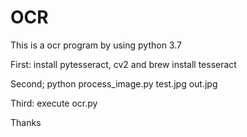 # OCR
This is a ocr program by using python 3.7


First:
 install pytesseract, cv2
 and brew install tesseract 
 
Second;
 python process_image.py test.jpg out.jpg
 
Third:
 execute ocr.py
 
 
Thanks
